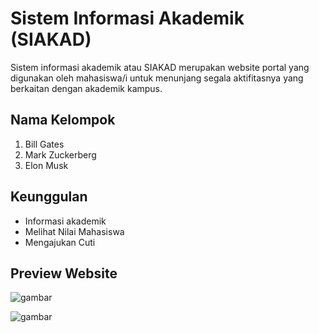 # Sistem Informasi Akademik (SIAKAD)

Sistem informasi akademik atau SIAKAD merupakan website portal yang digunakan oleh mahasiswa/i untuk menunjang segala aktifitasnya yang berkaitan dengan akademik kampus.

## Nama Kelompok

1. Bill Gates
2. Mark Zuckerberg
3. Elon Musk

## Keunggulan

- Informasi akademik
- Melihat Nilai Mahasiswa
- Mengajukan Cuti

## Preview Website

<!--
Catatan :
Sebelum memanggil gambar siapkan sebuah folder img didalam project web dan masukkan screenshot gambar pada folder img
-->

![gambar](img/preview.png)

![gambar](img/preview2.png)
